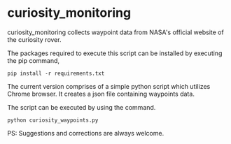 # curiosity_monitoring

curiosity_monitoring collects waypoint data from NASA's official website of the curiosity rover.

The packages required to execute this script can be installed  by executing the pip command,

`pip install -r requirements.txt`

The current version comprises of a simple python script which utilizes Chrome browser.
It creates a json file containing waypoints data.

The script can be executed by using the command.

`python curiosity_waypoints.py`

PS: Suggestions and corrections are always welcome.
